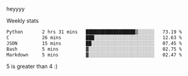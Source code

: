 heyyyy

Weekly stats
<!--START_SECTION:waka-->

```txt
Python       2 hrs 31 mins   ██████████████████▒░░░░░░   73.19 %
C            26 mins         ███░░░░░░░░░░░░░░░░░░░░░░   12.63 %
JSON         15 mins         ██░░░░░░░░░░░░░░░░░░░░░░░   07.45 %
Bash         5 mins          ▓░░░░░░░░░░░░░░░░░░░░░░░░   02.75 %
Markdown     5 mins          ▓░░░░░░░░░░░░░░░░░░░░░░░░   02.47 %
```

<!--END_SECTION:waka-->
5 is greater than 4 :)
